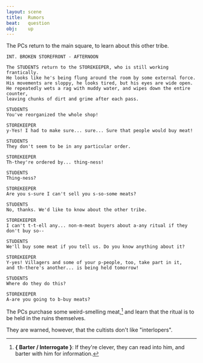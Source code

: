 ```yaml
---
layout: scene
title:  Rumors
beat:   question
obj:    up
---
```



The PCs return to the main square, to learn about this other tribe.

~~~
INT. BROKEN STOREFRONT - AFTERNOON

The STUDENTS return to the STOREKEEPER, who is still working frantically.
He looks like he's being flung around the room by some external force.
His movements are sloppy, he looks tired, but his eyes are wide open.
He repeatedly wets a rag with muddy water, and wipes down the entire counter,
leaving chunks of dirt and grime after each pass.

STUDENTS
You've reorganized the whole shop!

STOREKEEPER
y-Yes! I had to make sure... sure... Sure that people would buy meat!

STUDENTS
They don't seem to be in any particular order.

STOREKEEPER
Th-they're ordered by... thing-ness!

STUDENTS
Thing-ness?

STOREKEEPER
Are you s-sure I can't sell you s-so-some meats?

STUDENTS
No, thanks. We'd like to know about the other tribe.

STOREKEEPER
I can't t-t-ell any... non-m-meat buyers about a-any ritual if they don't buy so--

STUDENTS
We'll buy some meat if you tell us. Do you know anything about it?

STOREKEEPER
Y-yes! Villagers and some of your p-people, too, take part in it,
and th-there's another... is being held tomorrow!

STUDENTS
Where do they do this?

STOREKEEPER
A-are you going to b-buy meats?
~~~


The PCs purchase some weird-smelling meat,[^barter]
and learn that the ritual is to be held in the ruins themselves.

[^barter]:
    **{ Barter / Interrogate }**:
    If they're clever, they can read into him, and barter with him for information.


They are warned, however, that the cultists don't like "interlopers".

























